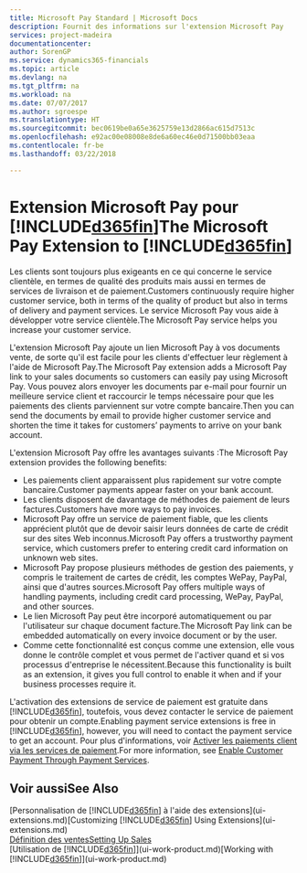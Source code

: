 ```yaml
---
title: Microsoft Pay Standard | Microsoft Docs
description: Fournit des informations sur l'extension Microsoft Pay
services: project-madeira
documentationcenter: 
author: SorenGP
ms.service: dynamics365-financials
ms.topic: article
ms.devlang: na
ms.tgt_pltfrm: na
ms.workload: na
ms.date: 07/07/2017
ms.author: sgroespe
ms.translationtype: HT
ms.sourcegitcommit: bec0619be0a65e3625759e13d2866ac615d7513c
ms.openlocfilehash: e92ac00e08008e8de6a60ec46e0d71500bb03eaa
ms.contentlocale: fr-be
ms.lasthandoff: 03/22/2018

---
```

# <a name="the-microsoft-pay-extension-to-included365finincludesd365finlongmdmd"></a><span data-ttu-id="5a3a9-103">Extension Microsoft Pay pour [!INCLUDE[d365fin](includes/d365fin_long_md.md)]</span><span class="sxs-lookup"><span data-stu-id="5a3a9-103">The Microsoft Pay Extension to [!INCLUDE[d365fin](includes/d365fin_long_md.md)]</span></span>
<span data-ttu-id="5a3a9-104">Les clients sont toujours plus exigeants en ce qui concerne le service clientèle, en termes de qualité des produits mais aussi en termes de services de livraison et de paiement.</span><span class="sxs-lookup"><span data-stu-id="5a3a9-104">Customers continuously require higher customer service, both in terms of the quality of product but also in terms of delivery and payment services.</span></span> <span data-ttu-id="5a3a9-105">Le service Microsoft Pay vous aide à développer votre service clientèle.</span><span class="sxs-lookup"><span data-stu-id="5a3a9-105">The Microsoft Pay service helps you increase your customer service.</span></span>

<span data-ttu-id="5a3a9-106">L'extension Microsoft Pay ajoute un lien Microsoft Pay à vos documents vente, de sorte qu'il est facile pour les clients d'effectuer leur règlement à l'aide de Microsoft Pay.</span><span class="sxs-lookup"><span data-stu-id="5a3a9-106">The Microsoft Pay extension adds a Microsoft Pay link to your sales documents so customers can easily pay using Microsoft Pay.</span></span> <span data-ttu-id="5a3a9-107">Vous pouvez alors envoyer les documents par e-mail pour fournir un meilleure service client et raccourcir le temps nécessaire pour que les paiements des clients parviennent sur votre compte bancaire.</span><span class="sxs-lookup"><span data-stu-id="5a3a9-107">Then you can send the documents by email to provide higher customer service and shorten the time it takes for customers’ payments to arrive on your bank account.</span></span>

<span data-ttu-id="5a3a9-108">L'extension Microsoft Pay offre les avantages suivants :</span><span class="sxs-lookup"><span data-stu-id="5a3a9-108">The Microsoft Pay extension provides the following benefits:</span></span>
- <span data-ttu-id="5a3a9-109">Les paiements client apparaissent plus rapidement sur votre compte bancaire.</span><span class="sxs-lookup"><span data-stu-id="5a3a9-109">Customer payments appear faster on your bank account.</span></span>
- <span data-ttu-id="5a3a9-110">Les clients disposent de davantage de méthodes de paiement de leurs factures.</span><span class="sxs-lookup"><span data-stu-id="5a3a9-110">Customers have more ways to pay invoices.</span></span>
- <span data-ttu-id="5a3a9-111">Microsoft Pay offre un service de paiement fiable, que les clients apprécient plutôt que de devoir saisir leurs données de carte de crédit sur des sites Web inconnus.</span><span class="sxs-lookup"><span data-stu-id="5a3a9-111">Microsoft Pay offers a trustworthy payment service, which customers prefer to entering credit card information on unknown web sites.</span></span>
- <span data-ttu-id="5a3a9-112">Microsoft Pay propose plusieurs méthodes de gestion des paiements, y compris le traitement de cartes de crédit, les comptes WePay, PayPal, ainsi que d'autres sources.</span><span class="sxs-lookup"><span data-stu-id="5a3a9-112">Microsoft Pay offers multiple ways of handling payments, including credit card processing, WePay, PayPal, and other sources.</span></span>
- <span data-ttu-id="5a3a9-113">Le lien Microsoft Pay peut être incorporé automatiquement ou par l'utilisateur sur chaque document facture.</span><span class="sxs-lookup"><span data-stu-id="5a3a9-113">The Microsoft Pay link can be embedded automatically on every invoice document or by the user.</span></span>
- <span data-ttu-id="5a3a9-114">Comme cette fonctionnalité est conçus comme une extension, elle vous donne le contrôle complet et vous permet de l'activer quand et si vos processus d'entreprise le nécessitent.</span><span class="sxs-lookup"><span data-stu-id="5a3a9-114">Because this functionality is built as an extension, it gives you full control to enable it when and if your business processes require it.</span></span>

<span data-ttu-id="5a3a9-115">L'activation des extensions de service de paiement est gratuite dans [!INCLUDE[d365fin](includes/d365fin_md.md)], toutefois, vous devez contacter le service de paiement pour obtenir un compte.</span><span class="sxs-lookup"><span data-stu-id="5a3a9-115">Enabling payment service extensions is free in [!INCLUDE[d365fin](includes/d365fin_md.md)], however, you will need to contact the payment service to get an account.</span></span> <span data-ttu-id="5a3a9-116">Pour plus d'informations, voir [Activer les paiements client via les services de paiement](sales-how-enable-payment-service-extensions.md).</span><span class="sxs-lookup"><span data-stu-id="5a3a9-116">For more information, see [Enable Customer Payment Through Payment Services](sales-how-enable-payment-service-extensions.md).</span></span>

## <a name="see-also"></a><span data-ttu-id="5a3a9-117">Voir aussi</span><span class="sxs-lookup"><span data-stu-id="5a3a9-117">See Also</span></span>
<span data-ttu-id="5a3a9-118">[Personnalisation de [!INCLUDE[d365fin](includes/d365fin_md.md)] à l'aide des extensions](ui-extensions.md)</span><span class="sxs-lookup"><span data-stu-id="5a3a9-118">[Customizing [!INCLUDE[d365fin](includes/d365fin_md.md)] Using Extensions](ui-extensions.md)</span></span>  
[<span data-ttu-id="5a3a9-119">Définition des ventes</span><span class="sxs-lookup"><span data-stu-id="5a3a9-119">Setting Up Sales</span></span>](sales-setup-sales.md)  
<span data-ttu-id="5a3a9-120">[Utilisation de [!INCLUDE[d365fin](includes/d365fin_md.md)]](ui-work-product.md)</span><span class="sxs-lookup"><span data-stu-id="5a3a9-120">[Working with [!INCLUDE[d365fin](includes/d365fin_md.md)]](ui-work-product.md)</span></span>

